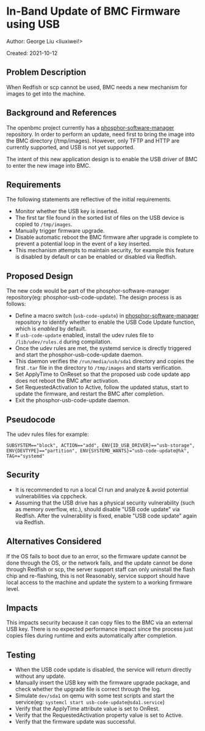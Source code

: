 # In-Band Update of BMC Firmware using USB

Author: George Liu <liuxiwei!>

Created: 2021-10-12

## Problem Description

When Redfish or scp cannot be used, BMC needs a new mechanism for images to get
into the machine.

## Background and References

The openbmc project currently has a [phosphor-software-manager][1] repository.
In order to perform an update, need first to bring the image into the BMC
directory (/tmp/images). However, only TFTP and HTTP are currently supported,
and USB is not yet supported.

The intent of this new application design is to enable the USB driver of BMC to
enter the new image into BMC.

## Requirements

The following statements are reflective of the initial requirements.
 * Monitor whether the USB key is inserted.
 * The first tar file found in the sorted list of files on the USB device is
copied to `/tmp/images`.
 * Manually trigger firmware upgrade.
 * Disable automatic reboot the BMC firmware after upgrade is complete to
prevent a potential loop in the event of a key inserted.
 * This mechanism attempts to maintain security, for example this feature is
disabled by default or can be enabled or disabled via Redfish.

## Proposed Design

The new code would be part of the phosphor-software-manager
repository(eg: phosphor-usb-code-update).
The design process is as follows:
 - Define a macro switch (`usb-code-update`) in [phosphor-software-manager][1]
repository to identify whether to enable the USB Code Update function,
which is _enabled_ by default.
 - If `usb-code-update` enabled, install the udev rules file to
`/lib/udev/rules.d` during compilation.
 - Once the udev rules are met, the systemd service is directly triggered and
start the phosphor-usb-code-update daemon.
 - This daemon verifies the `/run/media/usb/sda1` directory and copies
the first `.tar` file in the directory to `/tmp/images` and starts
verification.
 - Set ApplyTime to OnReset so that the proposed usb code update app does not
reboot the BMC after activation.
 - Set RequestedActivation to Active, follow the updated status, start to
update the firmware, and restart the BMC after completion.
 - Exit the phosphor-usb-code-update daemon.

## Pseudocode

The udev rules files for example:
```
SUBSYSTEM=="block", ACTION=="add", ENV{ID_USB_DRIVER}=="usb-storage", ENV{DEVTYPE}=="partition", ENV{SYSTEMD_WANTS}="usb-code-update@%k", TAG+="systemd"
```

## Security

 - It is recommended to run a local CI run and analyze & avoid potential
vulnerabilities via cppcheck.
 - Assuming that the USB drive has a physical security vulnerability
(such as memory overflow, etc.), should disable "USB code update" via Redfish.
After the vulnerability is fixed, enable "USB code update" again via Redfish.

## Alternatives Considered

If the OS fails to boot due to an error, so the firmware update cannot be done
through the OS, or the network fails, and the update cannot be done through
Redfish or scp, the server support staff can only uninstall the flash chip and
re-flashing, this is not Reasonably, service support should have local access
to the machine and update the system to a working firmware level.

## Impacts

This impacts security because it can copy files to the BMC via an external USB
key. There is no expected performance impact since the process just copies
files during runtime and exits automatically after completion.

## Testing

 - When the USB code update is disabled, the service will return directly
without any update.
 - Manually insert the USB key with the firmware upgrade package, and check
whether the upgrade file is correct through the log.
 - Simulate `dev/sda1` on qemu with some test scripts and start the
service(eg: `systemcl start usb-code-update@sda1.service`)
 - Verify that the ApplyTime attribute value is set to OnRest.
 - Verify that the RequestedActivation property value is set to Active.
 - Verify that the firmware update was successful.

[1]: https://github.com/openbmc/phosphor-bmc-code-mgmt
